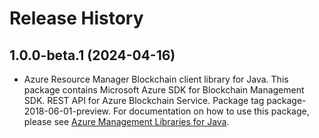 # Release History

## 1.0.0-beta.1 (2024-04-16)

- Azure Resource Manager Blockchain client library for Java. This package contains Microsoft Azure SDK for Blockchain Management SDK. REST API for Azure Blockchain Service. Package tag package-2018-06-01-preview. For documentation on how to use this package, please see [Azure Management Libraries for Java](https://aka.ms/azsdk/java/mgmt).
